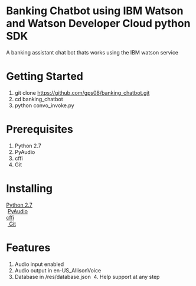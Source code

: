 # Banking Chatbot using IBM Watson and Watson Developer Cloud python SDK

A banking assistant chat bot thats works using the IBM watson service

# Getting Started
  1. git clone https://github.com/gps08/banking_chatbot.git
  2. cd banking_chatbot
  3. python convo_invoke.py
  
# Prerequisites
  1. Python 2.7
  2. PyAudio
  3. cffi
  4. Git

# Installing 
  <a href="https://www.python.org/downloads/"> Python 2.7 </a><br>
  <a href="https://people.csail.mit.edu/hubert/pyaudio/">PyAudio</a> <br>
  <a href="https://cffi.readthedocs.io/en/latest/installation.html/"> cffi </a> <br>
  <a href="https://git-scm.com/book/en/v2/Getting-Started-Installing-Git"> Git </a>

# Features
  1. Audio input enabled
  2. Audio output in en-US_AllisonVoice 
  3. Database in /res/database.json
  4. Help support at any step
